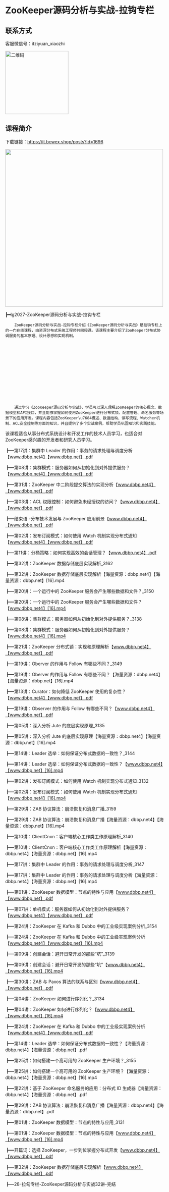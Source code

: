 # ZooKeeper源码分析与实战-拉钩专栏

## 联系方式

客服微信号：itziyuan_xiaozhi

<img src="https://ziyuanyun.oss-cn-guangzhou.aliyuncs.com/common/20240614073449/666b82192834a.jpg" width="200" height="200" alt="二维码">

## 课程简介

下载链接：https://it.bcwex.shop/posts?id=1696

<img src="https://ziyuanyun.oss-cn-guangzhou.aliyuncs.com/yun/20240515183512/66448fe0bceca.jpg" width="500" alt="">

  ┣━lg2027-ZooKeeper源码分析与实战-拉钩专栏

        ZooKeeper源码分析与实战-拉钩专栏介绍《ZooKeeper源码分析与实战》是拉钩专栏上的一门在线课程，由资深分布式系统工程师共同授课。该课程主要介绍了ZooKeeper分布式协调服务的基本原理、设计思想和实现机制。

 

 

 

 

 

 

 

        通过学习《ZooKeeper源码分析与实战》，学员可以深入理解ZooKeeper的核心概念、数据模型和API接口，并且能够掌握如何使用ZooKeeper进行分布式锁、配置管理、命名服务等场景下的应用开发。课程内容包括ZooKeeper\u7684概述、数据结构、读写流程、Watcher机制、ACL安全控制等方面的知识，并且提供了多个实战案例，帮助学员巩固知识和实践技能。

 该课程适合从事分布式系统设计和开发工作的技术人员学习，也适合对ZooKeeper感兴趣的开发者和研究人员学习。

 

 

 

 

 

 

 

 ┣━第17讲：集群中 Leader 的作用：事务的请求处理与调度分析【www.dbbp.net4】【www.dbbp.net】.pdf

 ┣━第08讲：集群模式：服务器如何从初始化到对外提供服务？【www.dbbp.net4】【www.dbbp.net】.pdf

 ┣━第31讲：ZooKeeper 中二阶段提交算法的实现分析【www.dbbp.net4】【www.dbbp.net】.pdf

 ┣━第03讲：ACL 权限控制：如何避免未经授权的访问？【www.dbbp.net4】【www.dbbp.net】.pdf

 ┣━结束语 -分布技术发展与 ZooKeeper 应用前景【www.dbbp.net4】【www.dbbp.net】.pdf

 ┣━第02讲：发布订阅模式：如何使用 Watch 机制实现分布式通知【www.dbbp.net4】【www.dbbp.net】.pdf

 ┣━第11讲：分桶策略：如何实现高效的会话管理？【www.dbbp.net4】.pdf

 ┣━第32讲：ZooKeeper 数据存储底层实现解析_3162

 ┣━第32讲：ZooKeeper 数据存储底层实现解析【海量资源：dbbp.net4】【海量资源：dbbp.net】[16].mp4

 ┣━第20讲：一个运行中的 ZooKeeper 服务会产生哪些数据和文件？_3150

 ┣━第20讲：一个运行中的 ZooKeeper 服务会产生哪些数据和文件？【www.dbbp.net4】[16].mp4

 ┣━第08讲：集群模式：服务器如何从初始化到对外提供服务？_3138

 ┣━第08讲：集群模式：服务器如何从初始化到对外提供服务？【www.dbbp.net4】[16].mp4

 ┣━第21讲：ZooKeeper 分布式锁：实现和原理解析【www.dbbp.net4】【www.dbbp.net】.pdf

 ┣━第19讲：Oberver 的作用与 Follow 有哪些不同？_3149

 ┣━第19讲：Oberver 的作用与 Follow 有哪些不同？【海量资源：dbbp.net4】【海量资源：dbbp.net】[16].mp4

 ┣━第13讲：Curator：如何降低 ZooKeeper 使用的复杂性？【www.dbbp.net4】【www.dbbp.net】.pdf

 ┣━第19讲：Observer 的作用与 Follow 有哪些不同？【www.dbbp.net4】【www.dbbp.net】.pdf

 ┣━第05讲：深入分析 Jute 的底层实现原理_3135

 ┣━第05讲：深入分析 Jute 的底层实现原理【海量资源：dbbp.net4】【海量资源：dbbp.net】[16].mp4

 ┣━第14讲：Leader 选举：如何保证分布式数据的一致性？_3144

 ┣━第14讲：Leader 选举：如何保证分布式数据的一致性？【www.dbbp.net4】【www.dbbp.net】[16].mp4

 ┣━第02讲：发布订阅模式：如何使用 Watch 机制实现分布式通知_3132

 ┣━第02讲：发布订阅模式：如何使用 Watch 机制实现分布式通知【www.dbbp.net4】[16].mp4

 ┣━第29讲：ZAB 协议算法：崩溃恢复和消息广播_3159

 ┣━第29讲：ZAB 协议算法：崩溃恢复和消息广播【海量资源：dbbp.net4】【海量资源：dbbp.net】[16].mp4

 ┣━第10讲：ClientCnxn：客户端核心工作类工作原理解析_3140

 ┣━第10讲：ClientCnxn：客户端核心工作类工作原理解析【海量资源：dbbp.net4】【海量资源：dbbp.net】[16].mp4

 ┣━第17讲：集群中 Leader 的作用：事务的请求处理与调度分析_3147

 ┣━第17讲：集群中 Leader 的作用：事务的请求处理与调度分析【海量资源：dbbp.net4】【海量资源：dbbp.net】[16].mp4

 ┣━第01讲：ZooKeeper 数据模型：节点的特性与应用【www.dbbp.net4】【www.dbbp.net】.pdf

 ┣━第07讲：单机模式：服务器如何从初始化到对外提供服务？【www.dbbp.net4】【www.dbbp.net】.pdf

 ┣━第24讲：ZooKeeper 在 Kafka 和 Dubbo 中的工业级实现案例分析_3154

 ┣━第24讲：ZooKeeper 在 Kafka 和 Dubbo 中的工业级实现案例分析【www.dbbp.net4】【www.dbbp.net】[16].mp4

 ┣━第09讲：创建会话：避开日常开发的那些“坑”_3139

 ┣━第09讲：创建会话：避开日常开发的那些“坑”【www.dbbp.net4】【www.dbbp.net】[16].mp4

 ┣━第30讲：ZAB 与 Paxos 算法的联系与区别【www.dbbp.net4】【www.dbbp.net】.pdf

 ┣━第04讲：ZooKeeper 如何进行序列化？_3134

 ┣━第04讲：ZooKeeper 如何进行序列化？【www.dbbp.net4】【www.dbbp.net】[16].mp4

 ┣━第24讲：ZooKeeper 在 Kafka 和 Dubbo 中的工业级实现案例分析【www.dbbp.net4】【www.dbbp.net】.pdf

 ┣━第14讲：Leader 选举：如何保证分布式数据的一致性？【海量资源：dbbp.net4】【海量资源：dbbp.net】.pdf

 ┣━第25讲：如何搭建一个高可用的 ZooKeeper 生产环境？_3155

 ┣━第25讲：如何搭建一个高可用的 ZooKeeper 生产环境？【海量资源：dbbp.net4】【海量资源：dbbp.net】[16].mp4

 ┣━第22讲：基于 ZooKeeper 命名服务的应用：分布式 ID 生成器【海量资源：dbbp.net4】【海量资源：dbbp.net】.pdf

 ┣━第29讲：ZAB 协议算法：崩溃恢复和消息广播【海量资源：dbbp.net4】【海量资源：dbbp.net】.pdf

 ┣━第01讲：ZooKeeper 数据模型：节点的特性与应用_3131

 ┣━第01讲：ZooKeeper 数据模型：节点的特性与应用【www.dbbp.net4】【www.dbbp.net】[16].mp4

 ┣━开篇词：选择 ZooKeeper，一步到位掌握分布式开发【www.dbbp.net4】【www.dbbp.net】.pdf

 ┣━第32讲：ZooKeeper 数据存储底层实现解析【www.dbbp.net4】【www.dbbp.net】.pdf

 ┣━28-拉勾专栏-ZooKeeper源码分析与实战32讲-完结

  